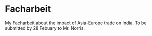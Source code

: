 # Facharbeit

My Facharbeit about the impact of Asia-Europe trade on India. To be submitted by 28 Febuary to Mr. Norris.
